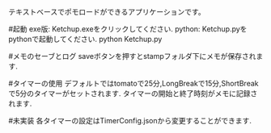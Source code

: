 テキストベースでポモロードができるアプリケーションです。

#起動
  exe版:
   Ketchup.exeをクリックしてください.
  python:
   Ketchup.pyをpythonで起動してください.
   python Ketchup.py

#メモのセーブとログ
  saveボタンを押すとstampフォルダ下にメモが保存されます.

#タイマーの使用
  デフォルトではtomatoで25分,LongBreakで15分,ShortBreakで5分のタイマーがセットされます.
  タイマーの開始と終了時刻がメモに記録されます.
  
  #未実装
  各タイマーの設定はTimerConfig.jsonから変更することができます.